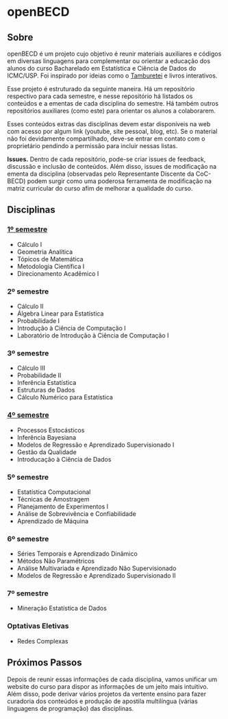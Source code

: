 # openBECD

## Sobre
openBECD é um projeto cujo objetivo é reunir materiais auxiliares e códigos em diversas linguagens para complementar ou orientar a educação dos alunos do curso Bacharelado em Estatística e Ciência de Dados do ICMC/USP. Foi inspirado por ideias como o [Tamburetei](https://github.com/OpenDevUFCG/Tamburetei) e livros interativos. 

Esse projeto é estruturado da seguinte maneira. Há um repositório respectivo para cada semestre, e nesse repositório há listados os conteúdos e a ementas de cada disciplina do semestre. Há também outros repositórios auxiliares (como este) para orientar os alunos a colaborarem.

Esses conteúdos extras das disciplinas devem estar disponíveis na web com acesso por algum link (youtube, site pessoal, blog, etc). Se o material não foi devidamente compartilhado, deve-se entrar em contato com o proprietário pendindo a permissão para incluir nessas listas.

**Issues.** Dentro de cada repositório, pode-se criar issues de feedback, discussão e inclusão de conteúdos. Além disso, issues de modificação na ementa da disciplina (observadas pelo Representante Discente da CoC-BECD) podem surgir como uma poderosa ferramenta de modificação na matriz curricular do curso afim de melhorar a qualidade do curso.

## Disciplinas

### [1º semestre]()
- Cálculo I
- Geometria Analítica
- Tópicos de Matemática
- Metodologia Científica I
- Direcionamento Acadêmico I

### 2º semestre
- Cálculo II
- Álgebra Linear para Estatística
- Probabilidade I
- Introdução à Ciência de Computação I
- Laboratório de Introdução à Ciência de Computação I

### 3º semestre
- Cálculo III
- Probabilidade II
- Inferência Estatística
- Estruturas de Dados
- Cálculo Numérico para Estatística


### [4º semestre](https://github.com/openBECD/4-semestre)
- Processos Estocásticos 
- Inferência Bayesiana
- Modelos de Regressão e Aprendizado Supervisionado I
- Gestão da Qualidade
- Introducação à Ciência de Dados

### 5º semestre
- Estatística Computacional
- Técnicas de Amostragem 
- Planejamento de Experimentos I
- Análise de Sobrevivência e Confiabilidade
- Aprendizado de Máquina


### 6º semestre
- Séries Temporais e Aprendizado Dinâmico 
- Métodos Não Paramétricos 
- Análise Multivariada e Aprendizado Não Supervisionado
- Modelos de Regressão e Aprendizado Supervisionado II

### 7º semestre
- Mineração Estatística de Dados

### Optativas Eletivas
- Redes Complexas

## Próximos Passos
Depois de reunir essas informações de cada disciplina, vamos unificar um website do curso para dispor as informações de um jeito mais intuitivo. Além disso, pode derivar vários projetos da vertente ensino para fazer curadoria dos conteúdos e produção de apostila multilíngua (várias linguagens de programação) das disciplinas.
